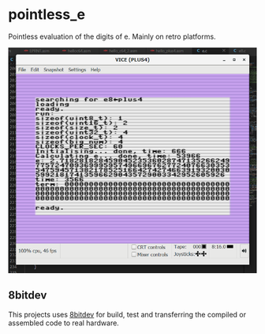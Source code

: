 # pointless_e
Pointless evaluation of the digits of e. Mainly on retro platforms.

![Screenshot](plus4.png)

8bitdev
-------

This projects uses [8bitdev] for build, test and transferring the compiled or
assembled code to real hardware.

<!---------------------------------------------------------------------------->
[8bitdev]: https://github.com/0cjs/8bitdev

